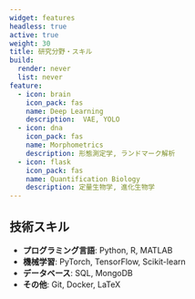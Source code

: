 ```yaml
---
widget: features
headless: true
active: true
weight: 30
title: 研究分野・スキル
build:
  render: never
  list: never
feature:
  - icon: brain
    icon_pack: fas
    name: Deep Learning
    description:  VAE, YOLO
  - icon: dna
    icon_pack: fas
    name: Morphometrics
    description: 形態測定学, ランドマーク解析
  - icon: flask
    icon_pack: fas
    name: Quantification Biology
    description: 定量生物学, 進化生物学
---
```


<div id="skills"></div>

## 技術スキル
- **プログラミング言語**: Python, R, MATLAB
- **機械学習**: PyTorch, TensorFlow, Scikit-learn
- **データベース**: SQL, MongoDB
- **その他**: Git, Docker, LaTeX
